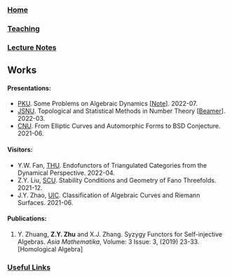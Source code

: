 ### [Home](https://ziyangzhu.github.io/Home/)
### [Teaching](https://ziyangzhu.github.io/Teaching/)
### [Lecture Notes](https://ziyangzhu.github.io/Notes/)
## Works
#### Presentations:
- [PKU](https://www.pku.edu.cn/). Some Problems on Algebraic Dynamics [[Note](https://github.com/ZiyangZhu/Works/files/9199261/Alg.Dyn.pdf)]. 2022-07.
- [JSNU](http://www.jsnu.edu.cn/). Topological and Statistical Methods in Number Theory [[Beamer](https://github.com/ZiyangZhu/Works/files/8031478/Topological.and.Statistical.Methods.in.Number.Theory.pdf)]. 2022-03.
- [CNU](https://cnu.edu.cn/). From Elliptic Curves and Automorphic Forms to BSD Conjecture. 2021-06.

#### Visitors:
- Y.W. Fan, [THU](https://www.tsinghua.edu.cn/). Endofunctors of Triangulated Categories from the Dynamical Perspective. 2022-04.
- Z.Y. Liu, [SCU](https://www.scu.edu.cn/). Stability Conditions and Geometry of Fano Threefolds. 2021-12.
- J.Y. Zhao, [UIC](https://www.uic.edu/). Classification of Algebraic Curves and Riemann Surfaces. 2021-06.

#### Publications:
1. Y. Zhuang, **Z.Y. Zhu** and X.J. Zhang. Syzygy Functors for Self-injective Algebras. _Asia Mathematika_, Volume: 3 Issue: 3, (2019) 23-33. [Homological Algebra]

### [Useful Links](https://ziyangzhu.github.io/Links/)
